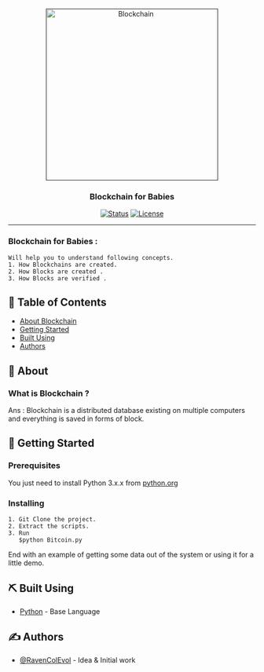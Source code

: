 <p align="center">
  <a href="" rel="noopener">
 <img width=350px src="https://external-content.duckduckgo.com/iu/?u=https%3A%2F%2Fcdn-images-1.medium.com%2Fmax%2F2000%2F1*VID7-uLhqwu4o1pBxvO5Dw.jpeg&f=1&nofb=1" alt="Blockchain"></a>
</p>

<h3 align="center">Blockchain for Babies</h3>

<div align="center">

[![Status](https://img.shields.io/badge/status-active-success.svg)]()
[![License](https://img.shields.io/badge/license-MIT-blue.svg)](/LICENSE)

</div>

---

<p> 
    <h3>
    Blockchain for Babies :
    </h3>

```
Will help you to understand following concepts. 
1. How Blockchains are created. 
2. How Blocks are created . 
3. How Blocks are verified .
```
</p>

## 📝 Table of Contents

- [About Blockchain](#about)
- [Getting Started](#getting_started)
- [Built Using](#built_using)
- [Authors](#authors)

## 🧐 About <a name = "about"></a>

### What is Blockchain ?

Ans : Blockchain is a distributed database existing on multiple
computers and everything is saved in forms of block.

## 🏁 Getting Started <a name = "getting_started"></a>



### Prerequisites

You just need to install Python 3.x.x from [python.org](www.python.org)

### Installing

```
1. Git Clone the project.
2. Extract the scripts.
3. Run 
   $python Bitcoin.py
```

End with an example of getting some data out of the system or using it for a little demo.
## ⛏️ Built Using <a name = "built_using"></a>

- [Python](https://www.python.org/) - Base Language

## ✍️ Authors <a name = "authors"></a>

- [@RavenColEvol](https://github.com/RavenColEvol) - Idea & Initial work